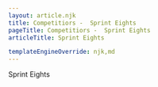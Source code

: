 ```yaml
---
layout: article.njk
title: Competitiors -  Sprint Eights
pageTitle: Competitiors -  Sprint Eights
articleTitle: Sprint Eights

templateEngineOverride: njk,md
---
```

<div class="centered">
 Sprint Eights
</div>
